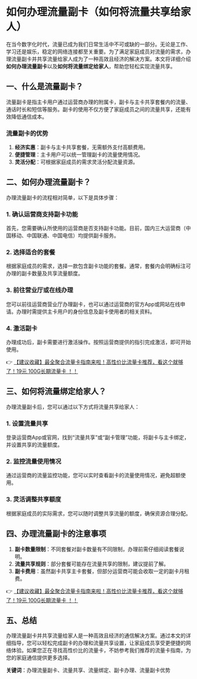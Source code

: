 # 如何办理流量副卡（如何将流量共享给家人）

在当今数字化时代，流量已成为我们日常生活中不可或缺的一部分。无论是工作、学习还是娱乐，稳定的网络连接都至关重要。为了满足家庭成员对流量的需求，办理流量副卡并共享流量给家人成为了一种高效且经济的解决方案。本文将详细介绍**如何办理流量副卡**以及**如何将流量绑定给家人**，帮助您轻松实现流量共享。

## 一、什么是流量副卡？

流量副卡是指主卡用户通过运营商办理的附属卡，副卡与主卡共享套餐内的流量、通话时长和短信等服务。副卡的使用不仅方便了家庭成员之间的流量共享，还能有效降低通信成本。

### 流量副卡的优势
1. **经济实惠**：副卡与主卡共享套餐，无需额外支付高额费用。
2. **便捷管理**：主卡用户可以统一管理副卡的流量使用情况。
3. **灵活分配**：可根据家庭成员的需求灵活分配流量资源。

## 二、如何办理流量副卡？

办理流量副卡的流程相对简单，以下是具体步骤：

### 1. 确认运营商支持副卡功能
首先，您需要确认所使用的运营商是否支持副卡功能。目前，国内三大运营商（中国移动、中国联通、中国电信）均提供副卡服务。

### 2. 选择适合的套餐
根据家庭成员的需求，选择一款包含副卡功能的套餐。通常，套餐内会明确标注可办理的副卡数量及共享流量额度。

### 3. 前往营业厅或在线办理
您可以前往运营商营业厅办理副卡，也可以通过运营商的官方App或网站在线申请。办理时需提供主卡用户的身份信息及副卡使用者的相关资料。

### 4. 激活副卡
办理成功后，副卡需要进行激活操作。按照运营商提供的指引完成激活，即可开始使用。

👉 [【建议收藏】最全聚合流量卡指南来啦！高性价比流量卡推荐，看这个就够了！19元 100G长期流量卡 ！！](https://bit.ly/Liuliangka)

## 三、如何将流量绑定给家人？

办理流量副卡后，您可以通过以下方式将流量共享给家人：

### 1. 设置流量共享
登录运营商App或官网，找到“流量共享”或“副卡管理”功能，将副卡与主卡绑定，并设置共享的流量额度。

### 2. 监控流量使用情况
通过运营商的流量监控功能，您可以实时查看副卡的流量使用情况，避免超额使用。

### 3. 灵活调整共享额度
根据家庭成员的实际需求，您可以随时调整共享流量的额度，确保资源合理分配。

## 四、办理流量副卡的注意事项

1. **副卡数量限制**：不同套餐对副卡数量有不同限制，办理前需仔细阅读套餐说明。
2. **流量共享规则**：部分套餐可能存在流量共享的限制，建议提前了解。
3. **副卡费用**：虽然副卡共享主卡套餐，但部分运营商可能会收取一定的副卡月租费。

👉 [【建议收藏】最全聚合流量卡指南来啦！高性价比流量卡推荐，看这个就够了！19元 100G长期流量卡 ！！](https://bit.ly/Liuliangka)

## 五、总结

办理流量副卡并共享流量给家人是一种高效且经济的通信解决方案。通过本文的详细指导，您可以轻松完成副卡的办理和流量共享设置，让家庭成员享受更便捷的网络体验。如果您正在寻找高性价比的流量卡，不妨参考我们推荐的流量卡指南，为您的家庭通信提供更多选择。

**关键词**：办理流量副卡、流量共享、流量绑定、副卡办理、流量副卡优势